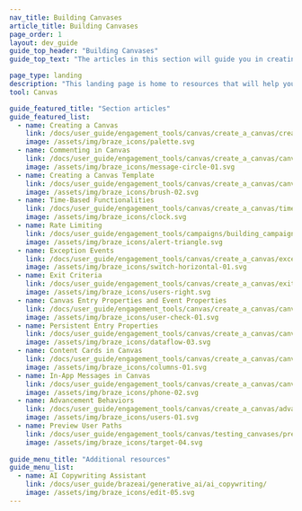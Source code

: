 ```yaml
---
nav_title: Building Canvases
article_title: Building Canvases
page_order: 1
layout: dev_guide
guide_top_header: "Building Canvases"
guide_top_text: "The articles in this section will guide you in creating and launching a multi-dimensional Canvas quickly from ideation to execution to your users. With its intuitive drag-and-drop interface and space for collaboration, you can leverage this visual programming environment to help drive the best results for your customer engagement goals."

page_type: landing
description: "This landing page is home to resources that will help you create and launch a multi-dimensional Canvas such as how to create a Canvas, exception events, exit criteria, Canvas entry properties, and more."
tool: Canvas

guide_featured_title: "Section articles"
guide_featured_list:
  - name: Creating a Canvas
    link: /docs/user_guide/engagement_tools/canvas/create_a_canvas/create_a_canvas/
    image: /assets/img/braze_icons/palette.svg
  - name: Commenting in Canvas
    link: /docs/user_guide/engagement_tools/canvas/create_a_canvas/canvas_comments/
    image: /assets/img/braze_icons/message-circle-01.svg
  - name: Creating a Canvas Template
    link: /docs/user_guide/engagement_tools/canvas/create_a_canvas/canvas_templates/
    image: /assets/img/braze_icons/brush-02.svg    
  - name: Time-Based Functionalities
    link: /docs/user_guide/engagement_tools/canvas/create_a_canvas/time_based_canvas/
    image: /assets/img/braze_icons/clock.svg
  - name: Rate Limiting
    link: /docs/user_guide/engagement_tools/campaigns/building_campaigns/rate-limiting
    image: /assets/img/braze_icons/alert-triangle.svg
  - name: Exception Events
    link: /docs/user_guide/engagement_tools/canvas/create_a_canvas/exception_events/
    image: /assets/img/braze_icons/switch-horizontal-01.svg
  - name: Exit Criteria
    link: /docs/user_guide/engagement_tools/canvas/create_a_canvas/exit_criteria/
    image: /assets/img/braze_icons/users-right.svg
  - name: Canvas Entry Properties and Event Properties
    link: /docs/user_guide/engagement_tools/canvas/create_a_canvas/canvas_entry_properties_event_properties/
    image: /assets/img/braze_icons/user-check-01.svg
  - name: Persistent Entry Properties
    link: /docs/user_guide/engagement_tools/canvas/create_a_canvas/canvas_entry_properties_event_properties/canvas_persistent_entry_properties/
    image: /assets/img/braze_icons/dataflow-03.svg
  - name: Content Cards in Canvas
    link: /docs/user_guide/engagement_tools/canvas/create_a_canvas/canvas_by_channel/content-cards_in_canvas/
    image: /assets/img/braze_icons/columns-01.svg
  - name: In-App Messages in Canvas
    link: /docs/user_guide/engagement_tools/canvas/create_a_canvas/canvas_by_channel/in-app_messages_in_canvas/
    image: /assets/img/braze_icons/phone-02.svg
  - name: Advancement Behaviors
    link: /docs/user_guide/engagement_tools/canvas/create_a_canvas/advancement/
    image: /assets/img/braze_icons/users-01.svg
  - name: Preview User Paths
    link: /docs/user_guide/engagement_tools/canvas/testing_canvases/preview_user_paths/
    image: /assets/img/braze_icons/target-04.svg
 
guide_menu_title: "Additional resources"
guide_menu_list:
  - name: AI Copywriting Assistant
    link: /docs/user_guide/brazeai/generative_ai/ai_copywriting/
    image: /assets/img/braze_icons/edit-05.svg
---
```

